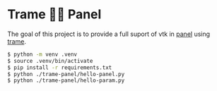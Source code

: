# Trame :fist_right::fist_left: Panel

The goal of this project is to provide a full suport of vtk in [panel](https://panel.holoviz.org/) using [trame](https://kitware.github.io/trame/index.html).

```bash
$ python -m venv .venv
$ source .venv/bin/activate
$ pip install -r requirements.txt
$ python ./trame-panel/hello-panel.py
$ python ./trame-panel/hello-param.py
```
